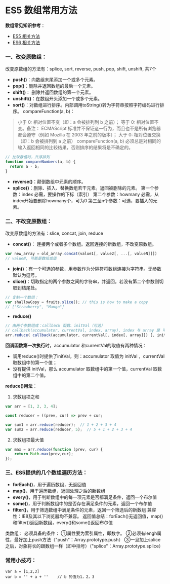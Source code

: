 # ES5 数组常用方法

**数组常见知识参考**：
* [ES5 相关方法](https://github.com/1194964459/FE-Interview-Notebook/blob/main/JS/%E6%95%B0%E7%BB%84/%E6%95%B0%E7%BB%84%E5%9F%BA%E6%9C%AC%E6%96%B9%E6%B3%95.md)
* [ES6 相关方法](https://github.com/1194964459/FE-Interview-Notebook/blob/main/JS/ES6/%E6%89%A9%E5%B1%95%E4%B8%8E%E6%96%B0%E5%A2%9E_%E6%95%B0%E7%BB%84.md)


### 一、改变原数组：
改变原数组的方法有：splice, sort, reverse, push, pop, shift, unshift, 共7个

* **push()**：向数组末尾添加一个或多个元素。
* **pop()**：删除并返回数组的最后一个元素。
* **shift()**： 删除并返回数组的第一个元素。
* **unshift()**：在数组开头添加一个或多个元素。
* **sort()**：对数组进行排序。内部调用toString()转为字符串按照字符编码进行排序。
compareFunction(a, b)：
> 小于 0: 相对位置不变（即：a 会被排列到 b 之前）；
> 等于 0: 相对位置不变。备注： ECMAScript 标准并不保证这一行为，而且也不是所有浏览器都会遵守（例如 Mozilla 在 2003 年之前的版本）；
> 大于 0: 相对位置交换（即：b 会被排列到 a 之前）
> compareFunction(a, b) 必须总是对相同的输入返回相同的比较结果，否则排序的结果将是不确定的。

```javascript
// 比较数值时，升序排列
function compareNumbers(a, b) {
  return a - b;
}
```
* **reverse()**：颠倒数组中元素的顺序。
* **splice()**：删除、插入、替换数组若干元素。返回被删除的元素。
	第一个参数：index 必需，要操作的下标（索引）
	第二个参数：howmany 必需，从index开始要删除howmany个，可为0
	第三至n个参数：可选，要插入的元素。

### 二、不改变原数组：
改变原数组的方法有：slice, concat, join, reduce 
* **concat()**： 连接两个或者多个数组。返回连接的新数组，不改变原数组。
```javascript
var new_array = old_array.concat(value1[, value2[, ...[, valueN]]])
// valueN, 可能是数组或值
```
* **join()**：有一个可选的参数，用参数作为分隔符将数组连接为字符串。无参数默认为逗号。
* **slice()**：切取指定的两个参数之间的字符串，并返回。若没有第二个参数则切取到结尾处。
```javascript
// 复制一个数组：
var shallowCopy = fruits.slice(); // this is how to make a copy
// ["Strawberry", "Mango"]
```
* **reduce()**
```js
// 由两个参数组成：callback 函数、initVal（可选）
// callback(accumulator, currentVal, index, array), index 与 array 是 可选参数
arr.reduce( callback(accumulator, currentVal[, index[, array]]) [, initVal])
```

**回调函数第一次执行**时，accumulator 和currentVal的取值有两种情况：
* 调用reduce()时提供了initVal，则：accumulator 取值为 initVal ，currentVal 取数组中的第一个值；
* 没有提供 initVal，那么 accumulator 取数组中的第一个值，currentVal 取数组中的第二个值。


**reduce()用法**：

1. 求数组项之和

```js
var arr = [1, 2, 3, 4];

const reducer = ((prev, cur) => prev + cur;

var sum1 = arr.reduce(reducer);  // 1 + 2 + 3 + 4
var sum2 = arr.reduce(reducer, 5);  // 5 + 1 + 2 + 3 + 4
```

2. 求数组项最大值
```js
var max = arr.reduce(function (prev, cur) {
    return Math.max(prev,cur);
});
```

### 三、ES5提供的几个数组遍历方法：
* **forEach()**，用于遍历数组，无返回值
* **map()**，用于遍历数组，返回处理之后的新数组
* **every()**，用于判断数组中的每一项元素是否都满足条件，返回一个布尔值
* **some()**，用于判断数组中的是否存在满足条件的元素，返回一个布尔值
* **filter()**，用于筛选数组中满足条件的元素，返回一个筛选后的新数组
兼容性：IE8及其以下浏览器均不兼容。
返回值总结：forEach()无返回值，map()和filter()返回新数组，every()和some()返回布尔值

类数组：
必须具备的条件：
    ①属性要为索引属性，即数字。
    ②必须有lengh属性，最好加上push方法（"push"：Array.prototype.push）
    ③一旦加上splice之后，对象将长的跟数组一样（即中括号）（"splice"：Array.prototype.splice）
  


### 常用小技巧：
```JS
var a = [1,2,3]
var b = '' + a + ''    // b 的值为1，2，3
```
